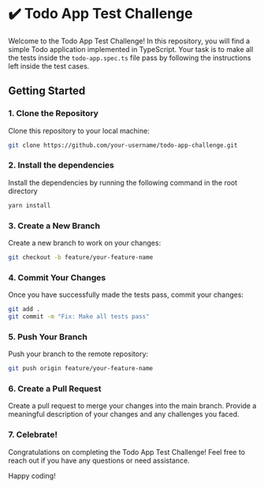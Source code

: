 # ✔️ Todo App Test Challenge

Welcome to the Todo App Test Challenge! In this repository, you will find a simple Todo application implemented in TypeScript. Your task is to make all the tests inside the `todo-app.spec.ts` file pass by following the instructions left inside the test cases.

## Getting Started

### 1. Clone the Repository

Clone this repository to your local machine:

```bash
git clone https://github.com/your-username/todo-app-challenge.git
```

### 2. Install the dependencies

Install the dependencies by running the following command in the root directory

```bash
yarn install
```

### 3. Create a New Branch

Create a new branch to work on your changes:

```bash
git checkout -b feature/your-feature-name
```

### 4. Commit Your Changes

Once you have successfully made the tests pass, commit your changes:

```bash
git add .
git commit -m "Fix: Make all tests pass"
```

### 5. Push Your Branch

Push your branch to the remote repository:

```bash
git push origin feature/your-feature-name
```

### 6. Create a Pull Request

Create a pull request to merge your changes into the main branch. Provide a meaningful description of your changes and any challenges you faced.

### 7. Celebrate!

Congratulations on completing the Todo App Test Challenge! Feel free to reach out if you have any questions or need assistance.

Happy coding!
